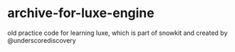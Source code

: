 # archive-for-luxe-engine
old practice code for learning luxe, which is part of snowkit and created by @underscorediscovery
